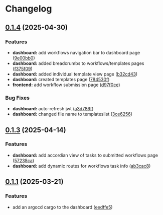 # Changelog

## [0.1.4](https://github.com/DiamondLightSource/workflows/compare/dashboard@v0.1.3...dashboard@v0.1.4) (2025-04-30)


### Features

* **dashboard:** add workflows navigation bar to dashboard page ([9e00bb0](https://github.com/DiamondLightSource/workflows/commit/9e00bb02446ae9b4ceb77c139f1a302f3a19fbc1))
* **dashboard:** added breadcrumbs to workflows/templates pages ([f375f09](https://github.com/DiamondLightSource/workflows/commit/f375f092e408df8fd1cbb1eb1477ef4c5fafdf6c))
* **dashboard:** added individual template view page ([b32cd43](https://github.com/DiamondLightSource/workflows/commit/b32cd43f69532984d53fc606fcf38c863b69943b))
* **dashboard:** created templates page ([784530f](https://github.com/DiamondLightSource/workflows/commit/784530fe3c6112fb9cbc5d964db60b14eb16303f))
* **frontend:** add workflow submission page ([d97f0ce](https://github.com/DiamondLightSource/workflows/commit/d97f0ced22a94471e86078434db8ebeb4580abfb))


### Bug Fixes

* **dashboard:** auto-refresh jwt ([a3d786f](https://github.com/DiamondLightSource/workflows/commit/a3d786fa2829c083ffad38584b06f85726e4d9ff))
* **dashboard:** changed file name to templateslist ([3ce6256](https://github.com/DiamondLightSource/workflows/commit/3ce62560901d7b95c4c82b717a9c01f6999f8c4e))

## [0.1.3](https://github.com/DiamondLightSource/workflows/compare/dashboard@v0.1.2...dashboard@v0.1.3) (2025-04-14)


### Features

* **dashboard:** add accordian view of tasks to submitted workflows page ([57238ca](https://github.com/DiamondLightSource/workflows/commit/57238ca878185dad79395f5e97645c090d320960))
* **dashboard:** add dynamic routes for workflows task info ([ab3cac8](https://github.com/DiamondLightSource/workflows/commit/ab3cac86c92701ce9401cfb6e9906b4747ec586c))

## [0.1.1](https://github.com/DiamondLightSource/workflows/compare/dashboard@v0.1.0...dashboard@v0.1.1) (2025-03-21)


### Features

* add an argocd cargo to the dashboard ([eedffe5](https://github.com/DiamondLightSource/workflows/commit/eedffe5ca5aa5a831ebb505b44771268fada840f))
